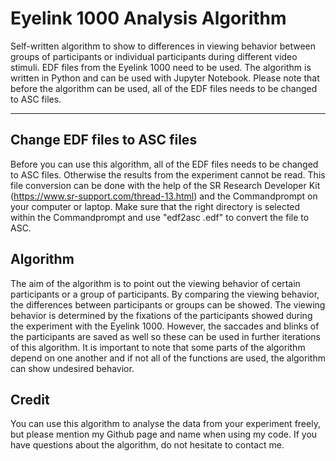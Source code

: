 # Eyelink 1000 Analysis Algorithm
Self-written algorithm to show to differences in viewing behavior between groups of participants or individual participants during different video stimuli. EDF files from the Eyelink 1000 need to be used. The algorithm is written in Python and can be used with Jupyter Notebook. Please note that before the algorithm can be used, all of the EDF files needs to be changed to ASC files.

---------------
## Change EDF files to ASC files
Before you can use this algorithm, all of the EDF files needs to be changed to ASC files. Otherwise the results from the experiment cannot be read. This file conversion can be done with the help of the SR Research Developer Kit (https://www.sr-support.com/thread-13.html) and the Commandprompt on your computer or laptop. Make sure that the right directory is selected within the Commandprompt and use "edf2asc <filename>.edf" to convert the file to ASC.

## Algorithm
The aim of the algorithm is to point out the viewing behavior of certain participants or a group of participants. By comparing the viewing behavior, the differences between participants or groups can be showed. The viewing behavior is determined by the fixations of the participants showed during the experiment with the Eyelink 1000. However, the saccades and blinks of the participants are saved as well so these can be used in further iterations of this algorithm. It is important to note that some parts of the algorithm depend on one another and if not all of the functions are used, the algorithm can show undesired behavior. 

  ## Credit
  You can use this algorithm to analyse the data from your experiment freely, but please mention my Github page and name when using my code. If you have questions about the algorithm, do not hesitate to contact me.
